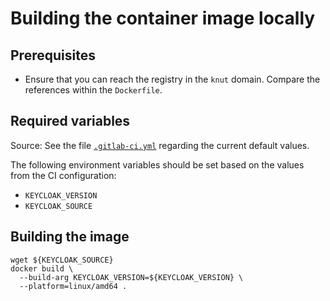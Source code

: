 # Building the container image locally

## Prerequisites

- Ensure that you can reach the registry in the `knut` domain. Compare the
  references within the `Dockerfile`.

## Required variables

Source: See the file [`.gitlab-ci.yml`](../.gitlab-ci.yml) regarding the current
default values.

The following environment variables should be set based on the values from the
CI configuration:

- `KEYCLOAK_VERSION`
- `KEYCLOAK_SOURCE`

## Building the image

```shell
wget ${KEYCLOAK_SOURCE}
docker build \
  --build-arg KEYCLOAK_VERSION=${KEYCLOAK_VERSION} \
  --platform=linux/amd64 .
```
